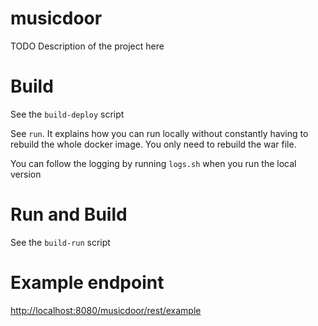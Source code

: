 # musicdoor

TODO Description of the project here

# Build

See the `build-deploy` script


See `run`. It explains how you can run locally without constantly having to rebuild the whole docker image.
You only need to rebuild the war file.


You can follow the logging by running `logs.sh` when you run the local version

# Run and Build

See the `build-run` script

# Example endpoint

[http://localhost:8080/musicdoor/rest/example](http://localhost:8080/musicdoor/rest/example)
